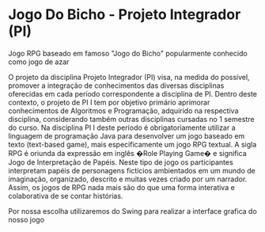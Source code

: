 # Jogo Do Bicho - Projeto Integrador (PI)


Jogo RPG baseado em famoso "Jogo do Bicho" popularmente conhecido como jogo de azar

O projeto da disciplina Projeto Integrador (PI) visa, na medida do possível, promover a integração de conhecimentos das diversas disciplinas oferecidas em cada período correspondente a disciplina de PI. Dentro deste contexto, o projeto de PI I tem por objetivo primário aprimorar conhecimentos de Algoritmos e Programação, adquirido na respectiva disciplina, considerando também outras disciplinas cursadas no 1 semestre do curso. Na disciplina PI I deste período é obrigatoriamente utilizar a linguagem de programação Java para desenvolver um jogo baseado em texto (text-based game), mais especificamente um jogo RPG textual. A sigla RPG é oriunda da expressão em inglês �Role Playing Game� e significa Jogo de Interpretação de Papéis. Neste tipo de jogo os participantes interpretam papéis de personagens fictícios ambientados em um mundo de imaginação, organizado, descrito e muitas vezes criado por um narrador. Assim, os jogos de RPG nada mais são do que uma forma interativa e colaborativa de se contar histórias.

Por nossa escolha utilizaremos do Swing para realizar a interface grafica do nosso jogo
